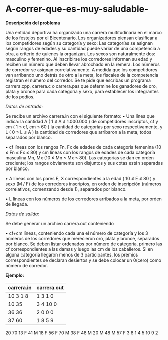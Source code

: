 # A-correr-que-es-muy-saludable-
**Descripción del problema**

Una entidad deportiva ha organizado una carrera multitudinaria en el marco de los festejos por el Bicentenario.
Los organizadores piensan clasificar a los competidores según su categoría y sexo: Las categorías se asignan según
rangos de edades y su cantidad puede variar de una competencia a otra, a criterio de quienes la organizan. Los sexos
son naturalmente dos: masculino y femenino. Al inscribirse los corredores informan su edad y reciben un número que
deben llevar abrochado en la remera. Los números de corredor se asignan correlativamente.
A medida que los competidores van arribando uno detrás de otro a la meta, los fiscales de la competencia registran el
número del corredor. Se te pide que escribas un programa carrera.cpp, carrera.c o carrera.pas que determine los ganadores de oro, plata
y bronce para cada categoría y sexo, para establecer los integrantes de los podios.

*Datos de entrada:*

Se recibe un archivo carrera.in con el siguiente formato:
• Una línea que indica: la cantidad A
( 1 ≤ A ≤ 1.000.000 ) de competidores
inscriptos, cf y cm ( 1 ≤ cf, cm ≤ 60 ) la
cantidad de categorías por sexo
respectivamente, y L ( 0 ≤ L ≤ Α ) la
cantidad de corredores que arribaron a la
meta, todos separados por blanco.

• cf líneas con los rangos Fn, Fx de
edades de cada categoría femenina (10 ≤
Fn ≤ Fx ≤ 80) y cm líneas con los rangos
de edades de cada categoría masculina
Mn, Mx (10 ≤ Mn ≤ Mx ≤ 80). Las
categorías se dan en orden creciente; los
rangos obviamente son disjuntos y sus
cotas están separadas por blanco.

• A líneas con los pares E, X
correspondientes a la edad ( 10 ≤ E ≤ 80 )
y sexo (M / F) de los corredores inscriptos,
en orden de inscripción (números
correlativos, comenzando desde 1),
separados por blanco.

• L líneas con los números de los
corredores arribados a la meta, por orden
de llegada.

*Datos de salida:*

Se debe generar un archivo
carrera.out conteniendo

• cf+cm líneas, conteniendo cada una el
número de categoría y los 3 números
de los corredores que merecieron oro,
plata y bronce, separados por blanco.
Se deben listar ordenados por número
de categoría, primero las cf
correspondientes a las damas y luego
las cm de los caballeros. Si en alguna
categoría llegaron menos de 3
participantes, los premios
correspondientes se declaran desiertos
y se debe colocar un 0(cero) como
número de corredor.

**Ejemplo:**

carrera.in | carrera.out
---------- | -----------
10 3 1 8 | 1 3 1 0
10 35 | 3 4 10 0
36 36 | 2 0 0 0
37 60 | 1 8 5 9
20 70
13 F
41 M
18 F
56 F
70 M
38 F
48 M
20 M
48 M
57 F
3
8
1
4
5
10
9
2
